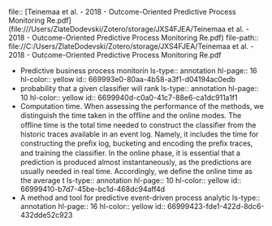 file:: [Teinemaa et al. - 2018 - Outcome-Oriented Predictive Process Monitoring Re.pdf](file:///Users/ZlateDodevski/Zotero/storage/JXS4FJEA/Teinemaa et al. - 2018 - Outcome-Oriented Predictive Process Monitoring Re.pdf)
file-path:: file://C:/Users/ZlateDodevski/Zotero/storage/JXS4FJEA/Teinemaa et al. - 2018 - Outcome-Oriented Predictive Process Monitoring Re.pdf

- Predictive business process monitorin
  ls-type:: annotation
  hl-page:: 16
  hl-color:: yellow
  id:: 669993e0-80aa-4b58-a3f1-d04194ac0edb
- probability that a given classiﬁer will rank 
  ls-type:: annotation
  hl-page:: 10
  hl-color:: yellow
  id:: 6699940d-c0a0-41c7-88e6-ca1dc911a1f1
- Computation time. When assessing the performance of the methods, we distinguish the time taken in the ofﬂine and the online modes. The ofﬂine time is the total time needed to construct the classiﬁer from the historic traces available in an event log. Namely, it includes the time for constructing the preﬁx log, bucketing and encoding the preﬁx traces, and training the classiﬁer. In the online phase, it is essential that a prediction is produced almost instantaneously, as the predictions are usually needed in real time. Accordingly, we deﬁne the online time as the average t
  ls-type:: annotation
  hl-page:: 10
  hl-color:: yellow
  id:: 66999410-b7d7-45be-bc1d-468dc94aff4d
- A method and tool for predictive event-driven process analytic
  ls-type:: annotation
  hl-page:: 16
  hl-color:: yellow
  id:: 66999423-fde1-422d-8dc6-432dde52c923